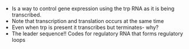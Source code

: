- Is a way to control gene expression using the trp RNA as it is being transcribed. 
- Note that transcription and translation occurs at the same time 
- Even when trp is present it transcribes but terminates- why? 
- The leader sequence!! Codes for regulatory RNA that forms regulatory loops